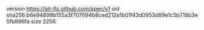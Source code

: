 version https://git-lfs.github.com/spec/v1
oid sha256:b6e94899b155a3f707694b8ced212e1b01f43d0953d89e1c5b718b3e5fb896fa
size 2256
